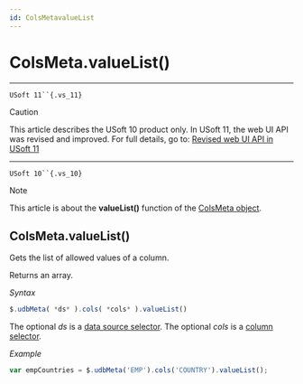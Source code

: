 ```yaml
---
id: ColsMetavalueList
---
```


# ColsMeta.valueList()



----

`USoft 11``{.vs_11}`

> [!CAUTION]
> This article describes the USoft 10 product only.
> In USoft 11, the web UI API was revised and improved. For full details, go to:
> [Revised web UI API in USoft 11](/docs/Web%20and%20app%20UIs/UDB%20udb/Revised%20web%20UI%20API%20in%20USoft%2011.md)

----

`USoft 10``{.vs_10}`

> [!NOTE]
> This article is about the **valueList()** function of the [ColsMeta object](/docs/Web%20and%20app%20UIs/UDB%20ColsMeta).

## **ColsMeta.valueList()**

Gets the list of allowed values of a column.

Returns an array.

*Syntax*

```js
$.udbMeta( *ds* ).cols( *cols* ).valueList()
```

The optional *ds* is a [data source selector](/docs/Web%20and%20app%20UIs/UDB%20DataSourceMetaContainer/UDB%20DataSourceMetaContainer%20object.md). The optional *cols* is a [column selector](/docs/Web%20and%20app%20UIs/UDB%20ColsMeta/UDB%20ColsMeta%20object.md).

*Example*

```js
var empCountries = $.udbMeta('EMP').cols('COUNTRY').valueList();
```

 